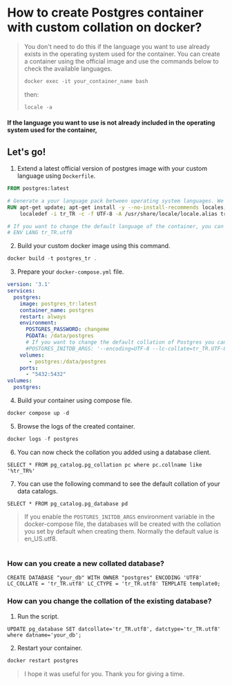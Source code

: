 # How to create Postgres container with custom collation on docker?

> You don't need to do this if the language you want to use already exists in the operating system used for the container. You can create a container using the official image and use the commands below to check the available languages.
> ```PowerShell
> docker exec -it your_container_name bash
> ```
> then:
> ```PowerShell
> locale -a
> ```

#### If the language you want to use is not already included in the operating system used for the container,
## Let's go!
1. Extend a latest official version of postgres image with your custom language using `Dockerfile`.

``` Dockerfile
FROM postgres:latest

# Generate a your language pack between operating system languages. We use: tr_TR.UTF-8
RUN apt-get update; apt-get install -y --no-install-recommends locales; rm -rf /var/lib/apt/lists/*; \
	localedef -i tr_TR -c -f UTF-8 -A /usr/share/locale/locale.alias tr_TR.UTF-8

# If you want to change the default language of the container, you can also add the following code. [optional]
# ENV LANG tr_TR.utf8

```

2. Build your custom docker image using this command.
```PowerShell
docker build -t postgres_tr .
```

3. Prepare your `docker-compose.yml` file.

``` YAML
version: '3.1'
services:
  postgres:
    image: postgres_tr:latest
    container_name: postgres
    restart: always
    environment:
      POSTGRES_PASSWORD: changeme
      PGDATA: /data/postgres
      # If you want to change the default collation of Postgres you can use the following. [optional]
      #POSTGRES_INITDB_ARGS: '--encoding=UTF-8 --lc-collate=tr_TR.UTF-8 --lc-ctype=tr_TR.UTF-8'
    volumes:
       - postgres:/data/postgres
    ports:
      - "5432:5432"
volumes:
  postgres:
```

4. Build your container using compose file.

```PowerShell
docker compose up -d
```

5. Browse the logs of the created container.

```PowerShell
docker logs -f postgres
```

6. You can now check the collation you added using a database client.

```PLpgSQL
SELECT * FROM pg_catalog.pg_collation pc where pc.collname like '%tr_TR%'
```

7. You can use the following command to see the default collation of your data catalogs.

```PLpgSQL
SELECT * FROM pg_catalog.pg_database pd
```
> If you enable the `POSTGRES_INITDB_ARGS` environment variable in the docker-compose file, the databases will be created with the collation you set by default when creating them. Normally the default value is en_US.utf8.

#
#

### How can you create a new collated database?
 
 ```PLpgSQL
CREATE DATABASE "your_db" WITH OWNER "postgres" ENCODING 'UTF8' LC_COLLATE = 'tr_TR.utf8' LC_CTYPE = 'tr_TR.utf8' TEMPLATE template0;
```

### How can you change the collation of the existing database?

1. Run the script.
 ```PLpgSQL
UPDATE pg_database SET datcollate='tr_TR.utf8', datctype='tr_TR.utf8' where datname='your_db';
```
2. Restart your container.

```PowerShell
docker restart postgres
```

> I hope it was useful for you. Thank you for giving a time.
